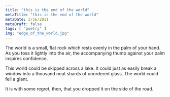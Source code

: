 ```yaml
---
title: "this is the end of the world"
metaTitle: "this is the end of the world"
metaDate: 3/16/2011
metaDraft: false
tags: [ "poetry" ]
img: "edge_of_the_world.jpg"
---
```


The world is a small, flat rock which rests evenly in the palm of your hand. As you toss it lightly into the air, the accompanying thump against your palm inspires confidence.

This world could be skipped across a lake. It could just as easily break a window into a thousand neat shards of unordered glass. The world could fell a giant.

It is with some regret, then, that you dropped it on the side of the road.
